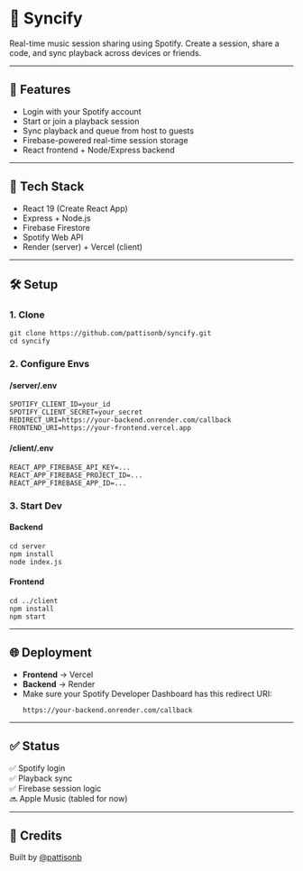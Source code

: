 # 🎵 Syncify

Real-time music session sharing using Spotify. Create a session, share a code, and sync playback across devices or friends.

---

## 🚀 Features

- Login with your Spotify account  
- Start or join a playback session  
- Sync playback and queue from host to guests  
- Firebase-powered real-time session storage  
- React frontend + Node/Express backend

---

## 🔧 Tech Stack

- React 19 (Create React App)  
- Express + Node.js  
- Firebase Firestore  
- Spotify Web API  
- Render (server) + Vercel (client)

---

## 🛠 Setup

### 1. Clone
```
git clone https://github.com/pattisonb/syncify.git
cd syncify
```

### 2. Configure Envs

#### /server/.env
```
SPOTIFY_CLIENT_ID=your_id
SPOTIFY_CLIENT_SECRET=your_secret
REDIRECT_URI=https://your-backend.onrender.com/callback
FRONTEND_URI=https://your-frontend.vercel.app
```

#### /client/.env
```
REACT_APP_FIREBASE_API_KEY=...
REACT_APP_FIREBASE_PROJECT_ID=...
REACT_APP_FIREBASE_APP_ID=...
```

### 3. Start Dev

#### Backend
```
cd server
npm install
node index.js
```

#### Frontend
```
cd ../client
npm install
npm start
```

---

## 🌐 Deployment

- **Frontend** → Vercel  
- **Backend** → Render  
- Make sure your Spotify Developer Dashboard has this redirect URI:  
  ```
  https://your-backend.onrender.com/callback
  ```

---

## ✅ Status

✅ Spotify login  
✅ Playback sync  
✅ Firebase session logic  
🔜 Apple Music (tabled for now)

---

## 🙌 Credits

Built by [@pattisonb](https://github.com/pattisonb)
